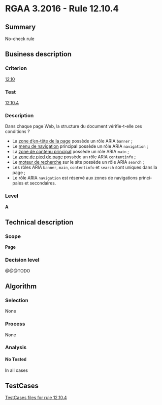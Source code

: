 # RGAA 3.2016 - Rule 12.10.4

## Summary
No-check rule


## Business description

### Criterion
[12.10](http://references.modernisation.gouv.fr/rgaa-accessibilite/criteres.html#crit-12-10)

### Test
[12.10.4](http://references.modernisation.gouv.fr/rgaa-accessibilite/criteres.html#test-12-10-4)

### Description
<div lang="fr">Dans chaque page Web, la structure du document v&#xE9;rifie-t-elle ces conditions&nbsp;? <ul><li>La <a href="http://references.modernisation.gouv.fr/rgaa-accessibilite/glossaire.html#zone-header">zone d&#x2019;en-t&#xEA;te de la page</a> poss&#xE8;de un r&#xF4;le ARIA <code lang="en">banner</code>&nbsp;;</li> <li>Le <a href="http://references.modernisation.gouv.fr/rgaa-accessibilite/glossaire.html#menu-de-navigation">menu de navigation</a> principal poss&#xE8;de un r&#xF4;le ARIA <code lang="en">navigation</code>&nbsp;;</li> <li>La <a href="http://references.modernisation.gouv.fr/rgaa-accessibilite/glossaire.html#zone-main">zone de contenu principal</a> poss&#xE8;de un r&#xF4;le ARIA <code lang="en">main</code>&nbsp;;</li> <li>La <a href="http://references.modernisation.gouv.fr/rgaa-accessibilite/glossaire.html#zone-footer">zone de pied de page</a> poss&#xE8;de un r&#xF4;le ARIA <code lang="en">contentinfo</code>&nbsp;;</li> <li>Le <a href="http://references.modernisation.gouv.fr/rgaa-accessibilite/glossaire.html#moteur-de-recherche-interne--un-site-web">moteur de recherche</a> sur le site poss&#xE8;de un r&#xF4;le ARIA <code lang="en">search</code>&nbsp;;</li> <li>Les r&#xF4;les ARIA <code lang="en">banner</code>, <code lang="en">main</code>, <code lang="en">contentinfo</code> et <code lang="en">search</code> sont uniques dans la page&nbsp;;</li> <li>Le r&#xF4;le ARIA <code lang="en">navigation</code> est r&#xE9;serv&#xE9; aux zones de navigations principales et secondaires.</li> </ul></div>

### Level
**A**


## Technical description

### Scope
**Page**

### Decision level
@@@TODO


## Algorithm

### Selection
None

### Process
None

### Analysis

#### No Tested
In all cases


##  TestCases

[TestCases files for rule 12.10.4](https://github.com/Asqatasun/Asqatasun/tree/RGAA_3.2016/rules/rules-rgaa3.2016/src/test/resources/testcases/rgaa32016/Rgaa32016Rule121004/)


